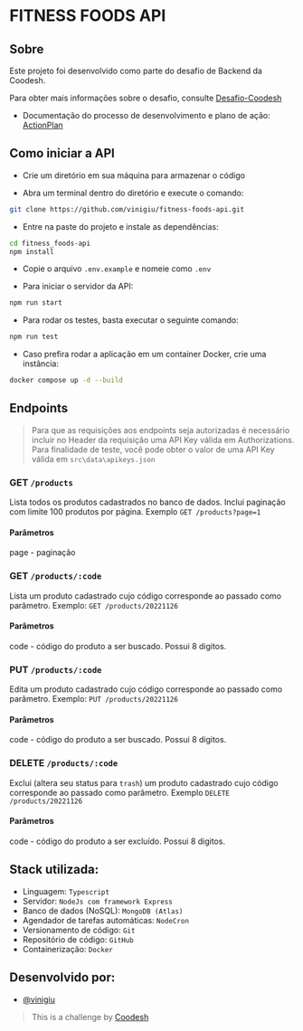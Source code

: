 # FITNESS FOODS API

## Sobre
Este projeto foi desenvolvido como parte do desafio de Backend da Coodesh.

Para obter mais informações sobre o desafio, consulte [Desafio-Coodesh](https://lab.coodesh.com/viniciusgiuseppe/products-parser-20230105)

- Documentação do processo de desenvolvimento e plano de ação: [ActionPlan](https://github.com/vinigiu/fitness-foods-api/blob/master/ActionPlan.md)

## Como iniciar a API
- Crie um diretório em sua máquina para armazenar o código

- Abra um terminal dentro do diretório e execute o comando:
```bash 
git clone https://github.com/vinigiu/fitness-foods-api.git
```

- Entre na paste do projeto e instale as dependências:
```bash
cd fitness_foods-api
npm install
```

- Copie o arquivo `.env.example` e nomeie como `.env`

- Para iniciar o servidor da API:
```bash
npm run start
```

- Para rodar os testes, basta executar o seguinte comando:
```bash
npm run test
```

- Caso prefira rodar a aplicação em um container Docker, crie uma instância:
```bash 
docker compose up -d --build
```

## Endpoints

> Para que as requisições aos endpoints seja autorizadas é necessário incluir no Header da requisição uma API Key válida em Authorizations. Para finalidade de teste, você pode obter o valor de uma API Key válida em `src\data\apikeys.json`

### GET ```/products```
Lista todos os produtos cadastrados no banco de dados. Inclui paginação com limite 100 produtos por página. Exemplo ```GET /products?page=1```   
#### Parâmetros 
page - paginação

### GET ```/products/:code```
Lista um produto cadastrado cujo código corresponde ao passado como parâmetro. Exemplo: ```GET /products/20221126```   
#### Parâmetros   
code - código do produto a ser buscado. Possui 8 digitos.   

### PUT ```/products/:code```
Edita um produto cadastrado cujo código corresponde ao passado como parâmetro. Exemplo: ```PUT /products/20221126```   
#### Parâmetros   
code - código do produto a ser buscado. Possui 8 digitos. 

### DELETE ```/products/:code```
Exclui (altera seu status para `trash`) um produto cadastrado cujo código corresponde ao passado como parâmetro. Exemplo ```DELETE /products/20221126```   
#### Parâmetros   
code - código do produto a ser excluído. Possui 8 digitos. 

## Stack utilizada:

- Linguagem: `Typescript`
- Servidor: `NodeJs com framework Express`
- Banco de dados (NoSQL): `MongoDB (Atlas)`
- Agendador de tarefas automáticas: `NodeCron`
- Versionamento de código: `Git`
- Repositório de código: `GitHub`
- Containerização: `Docker`

## Desenvolvido por:
- [@vinigiu](https://github.com/vinigiu)
> This is a challenge by [Coodesh](https://coodesh.com/)